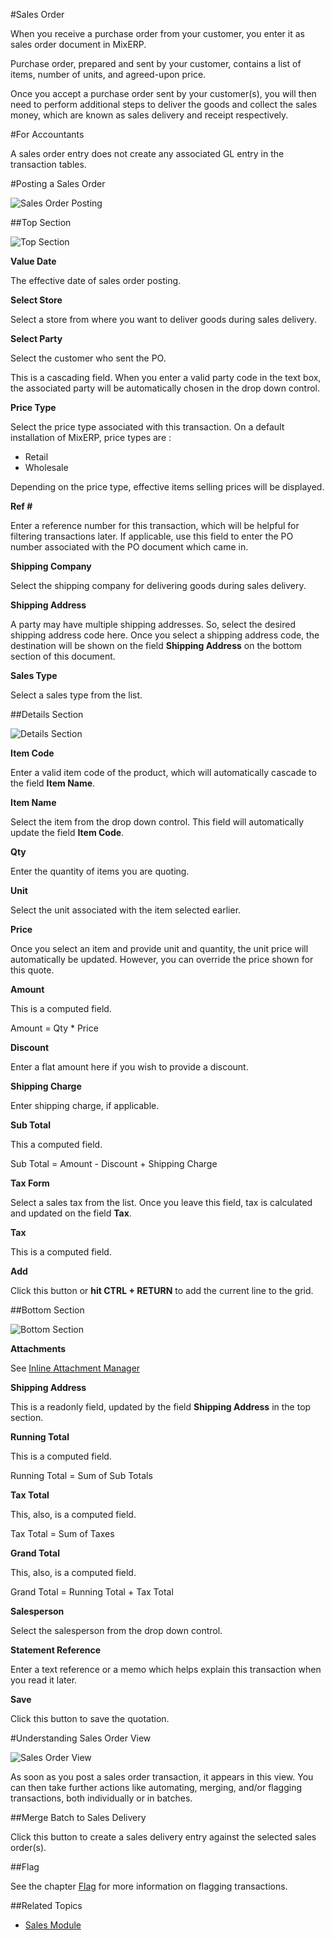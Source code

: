 #Sales Order

When you receive a purchase order from your customer, you enter it as sales order document in MixERP.

Purchase order, prepared and sent by your customer, contains a list of items, number of units, and agreed-upon
price.

Once you accept a purchase order sent by your customer(s), you will then need to perform 
additional steps to deliver the goods and collect the sales money, which are known as sales delivery
and receipt respectively.


#For Accountants

A sales order entry does not create any associated GL entry in the transaction tables.

#Posting a Sales Order

![Sales Order Posting](images/sales-order-posting.png)

##Top Section

![Top Section](images/sales-order-posting-top.png)

**Value Date**

The effective date of sales order posting.

**Select Store**

Select a store from where you want to deliver goods during sales delivery.

**Select Party**

Select the customer who sent the PO.

<div class="alert-box scrud radius">
    This is a cascading field. When you enter a valid party code in the text box, the associated party
    will be automatically chosen in the drop down control.
</div>

**Price Type**

Select the price type associated with this transaction. On a default installation of MixERP, price types are :

* Retail
* Wholesale

Depending on the price type, effective items selling prices will be displayed.

**Ref #**

Enter a reference number for this transaction, which will be helpful for filtering transactions later.
If applicable, use this field to enter the PO number associated with the PO document which came in.

**Shipping Company**

Select the shipping company for delivering goods during sales delivery.

**Shipping Address**

A party may have multiple shipping addresses. So, select the desired shipping address code here.
Once you select a shipping address code, the destination will be shown on the field 
**Shipping Address** on the bottom section of this document.


**Sales Type**

Select a sales type from the list.


##Details Section

![Details Section](images/sales-order-posting-details.png)

**Item Code**

Enter a valid item code of the product, which will automatically cascade to the field **Item Name**.

**Item Name**

Select the item from the drop down control. This field will automatically update the field **Item Code**.

**Qty**

Enter the quantity of items you are quoting.

**Unit**

Select the unit associated with the item selected earlier.

**Price**

Once you select an item and provide unit and quantity, the unit price will automatically be updated.
However, you can override the price shown for this quote.

**Amount**

This is a computed field.

Amount = Qty * Price

**Discount**

Enter a flat amount here if you wish to provide a discount.

**Shipping Charge**

Enter shipping charge, if applicable.

**Sub Total**

This a computed field.

Sub Total = Amount - Discount + Shipping Charge

**Tax Form**

Select a sales tax from the list. Once you leave this field, tax is calculated and updated on the field
**Tax**.

**Tax**

This is a computed field.

**Add**

Click this button or **hit CTRL + RETURN** to add the current line to the grid.


##Bottom Section

![Bottom Section](images/sales-order-posting-bottom.png)

**Attachments**

See [Inline Attachment Manager](../../user-guide/core-concepts/inline-attachment-manager.md)

**Shipping Address**

This is a readonly field, updated by the field **Shipping Address** in the top section.

**Running Total**

This is a computed field.

Running Total = Sum of Sub Totals

**Tax Total**

This, also, is a computed field.

Tax Total = Sum of Taxes

**Grand Total**

This, also, is a computed field.

Grand Total = Running Total + Tax Total

**Salesperson**

Select the salesperson from the drop down control.

**Statement Reference**

Enter a text reference or a memo which helps explain this transaction when you read it later.

**Save**

Click this button to save the quotation.


#Understanding Sales Order View

![Sales Order View](images/sales-order-view.png)

As soon as you post a sales order transaction, it appears in this view. You can then take further actions
like automating, merging, and/or flagging transactions, both individually or in batches.

##Merge Batch to Sales Delivery

Click this button to create a sales delivery entry against the selected sales order(s).


##Flag

See the chapter [Flag](../../user-guide/core-concepts/flags.md) for more information on flagging transactions.


##Related Topics
* [Sales Module](index.md)
